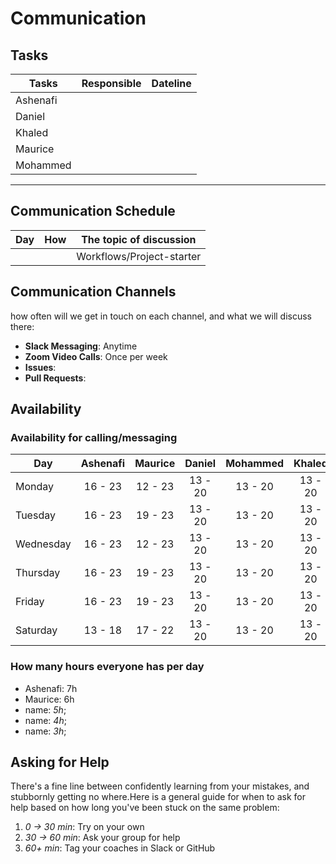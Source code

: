 # Communication

## Tasks

| Tasks     | Responsible | Dateline |
| --------- | :------: | :-----: |
| Ashenafi |  | |
| Daniel  | |  |
| Khaled  |  |  |
| Maurice  | | |
| Mohammed   |   |  |

<!-- any general rules you'd like to set for your group? -->

---

## Communication Schedule

| Day | How | The topic of discussion |
| --- | :-: | ----------------------- |
|     |     | Workflows/Project-starter                   |

## Communication Channels

how often will we get in touch on each channel, and what we will discuss there:

- **Slack Messaging**: Anytime
- **Zoom Video Calls**: Once per week
- **Issues**:
- **Pull Requests**:

## Availability

### Availability for calling/messaging

| Day       | Ashenafi | Maurice | Daniel  | Mohammed | Khaled  |
| --------- | :------: | :-----: | :-----: | :------: | :-----: |
| Monday    | 16 - 23  | 12 - 23 | 13 - 20 | 13 - 20  | 13 - 20 |
| Tuesday   | 16 - 23  | 19 - 23 | 13 - 20 | 13 - 20  | 13 - 20 |
| Wednesday | 16 - 23  | 12 - 23 | 13 - 20 | 13 - 20  | 13 - 20 |
| Thursday  | 16 - 23  | 19 - 23 | 13 - 20 | 13 - 20  | 13 - 20 |
| Friday    | 16 - 23  | 19 - 23 | 13 - 20 | 13 - 20  | 13 - 20 |
| Saturday  | 13 - 18  | 17 - 22 | 13 - 20 | 13 - 20  | 13 - 20 |

### How many hours everyone has per day

- Ashenafi: 7h
- Maurice: 6h
- name: _5h_;
- name: _4h_;
- name: _3h_;

## Asking for Help

There's a fine line between confidently learning from your mistakes, and
stubbornly getting no where.Here is a general guide for when to ask for help
based on how long you've been stuck on the same problem:

1. _0 -> 30 min_: Try on your own
2. _30 -> 60 min_: Ask your group for help
3. _60+ min_: Tag your coaches in Slack or GitHub
